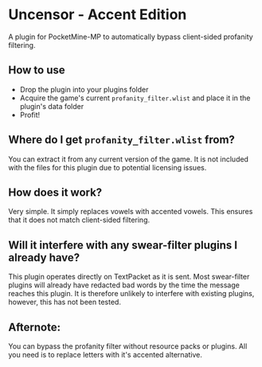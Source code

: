 # Uncensor - Accent Edition

A plugin for PocketMine-MP to automatically bypass client-sided profanity filtering.

## How to use

- Drop the plugin into your plugins folder
- Acquire the game's current `profanity_filter.wlist` and place it in the plugin's data folder
- Profit!

## Where do I get `profanity_filter.wlist` from?

You can extract it from any current version of the game. It is not included with the files for this plugin due to potential licensing issues.

## How does it work?

Very simple. It simply replaces vowels with accented vowels. This ensures that it does not match client-sided filtering.

## Will it interfere with any swear-filter plugins I already have?

This plugin operates directly on TextPacket as it is sent. Most swear-filter plugins will already have redacted bad words by the time the message reaches this plugin. It is therefore unlikely to interfere with existing plugins, however, this has not been tested.

## Afternote:

You can bypass the profanity filter without resource packs or plugins. All you need is to replace letters with it's accented alternative.
